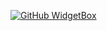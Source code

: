 [![GitHub WidgetBox](https://github-widgetbox.vercel.app/api/profile?username=fvzy&data=followers,repositories,stars,commits&theme=nautilus)](https://github.com/fvzy)
